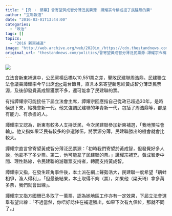```yaml
---
title: "【真 ‧ 鎅票】曾寄望黃成智分薄泛民票源　譚耀宗今稱或搶了民建聯的票"
author: "立場報道"
date: "2016-03-01T13:44:00"
categories:
  - "政治"
tags: []
topics:
  - "2016 新東補選"
image: "http://web.archive.org/web/2020im_/https://cdn.thestandnews.com/media/photos/cache/tam-04_aFyGo_1200x0.png"
original_url: "thestandnews.com/politics/曾寄望黃成智分薄泛民票源-譚耀宗今稱或搶了民建聯的票"
---
```

![](http://web.archive.org/web/2020im_/https://cdn.thestandnews.com/media/photos/cache/tam-04_aFyGo_1200x0.png)

立法會新東補選中，公民黨楊岳橋以10,551票之差，擊敗民建聯周浩鼎。民建聯立法會議員譚耀宗今早出席[dbc](http://web.archive.org/web/20210629035240/http://www.dbc.hk/radio1/programme-archive/Id/25038)電台節目，直言本來寄望新思維黃成智分薄泛民票源，及後卻發覺黃成智獲票不多，還可能拿了民建聯的票。

有指譚耀宗可能接任下屆立法會主席，譚耀宗回應指自己從政已超過30年，是時候退下來，給機會新一代。他又強調民建聯的年青新一代，包括了周浩鼎等，都是有能力、有承擔的人。

譚耀宗又認為，新東有較多人支持泛民，今次民建聯參加新東補選，「我哋預咗會輸」。他又指如果泛民有較多的參選隊伍，將票源分薄，民建聯勝出的機會就會比較大。

譚耀宗直言曾寄望黃成智分薄泛民票源：「初時我們寄望於黃成智，但發覺好多人說，他拿不了多少票。第二，他可能拿了民建聯的票。」譚耀宗補充，黃成智走中間、理性路線，令民建聯的游離票支持者，轉而支持黃成智。

譚耀宗又指，在發生旺角事件後，本土派在網上聲勢浩大，民建聯一度希望「鷸蚌相爭，漁人得利」，「但最後結果，本土取得不夠（票），如果他（梁天琦）拿多萬多票，我們就會出線」。

譚耀宗又指方國珊已多取了一萬票，認為她地區工作亦有一定效果，下屆立法會選舉有望出線：「不過當然，你唔好諗住在補選勝出，如果下次有九個位，那就不同了。」